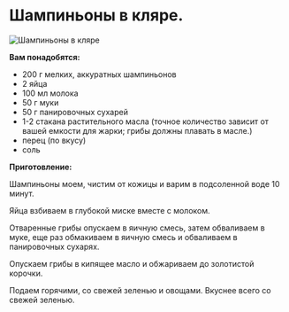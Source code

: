 # Шампиньоны в кляре.
![Шампиньоны в кляре](/images/Kulinar/Salad/shampinioni_v_klyare.jpg 'Шампиньоны в кляре')

**Вам понадобятся:**

- 200 г мелких, аккуратных шампиньонов
- 2 яйца
- 100 мл молока
- 50 г муки
- 50 г панировочных сухарей
- 1-2 стакана растительного масла (точное количество зависит от вашей емкости для жарки; грибы должны плавать в масле.)
- перец (по вкусу)
- соль

**Приготовление:**

Шампиньоны моем, чистим от кожицы и варим в подсоленной воде 10 минут.

Яйца взбиваем в глубокой миске вместе с молоком.

Отваренные грибы опускаем в яичную смесь, затем обваливаем в муке, еще раз обмакиваем в яичную смесь и обваливаем в панировочных сухарях.

Опускаем грибы в кипящее масло и обжариваем до золотистой корочки.

Подаем горячими, со свежей зеленью и овощами. Вкуснее всего со свежей зеленью.
